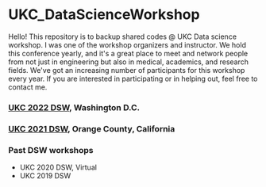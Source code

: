 # UKC_DataScienceWorkshop
Hello! This repository is to backup shared codes @ UKC Data science workshop. I was one of the workshop organizers and instructor. We hold this conference yearly, and it's a great place to meet and network people from not just in engineering but also in medical, academics, and research fields. We've got an increasing number of participants for this workshop every year. If you are interested in participating or in helping out, feel free to contact me. 

### [UKC 2022 DSW](https://ukc.ksea.org/ukc2022/program/pre-ukc-workshops/data-science-workshop/), Washington D.C.
### [UKC 2021 DSW](https://ukc.ksea.org/ukc2021/dsw/), Orange County, California

### Past DSW workshops
- UKC 2020 DSW, Virtual
- UKC 2019 DSW
